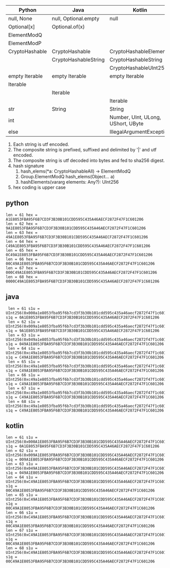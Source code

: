 
| Python         | Java                 | Kotlin                              | Notes                                                    |
|----------------|----------------------|-------------------------------------|----------------------------------------------------------|
| null, None     | null, Optional.empty | null                                | "null"                                                   |
| Optional[x]    | Optional.of(x)       |                                     | x                                                        |
| ElementModQ    |                      |                                     | 66 char hex encoded                                      |
| ElementModP    |                      |                                     | 1024 char hex encoded                                    |
| CryptoHashable | CryptoHashable       | CryptoHashableElement               | ElementModQ.cryptoHashString()                           |
|                | CryptoHashableString | CryptoHashableString                | cryptoHashString()                                       |
|                |                      | CryptoHashableUInt256               | UInt256.cryptoHashString()                               |
| empty Iterable | empty Iterable       | empty Iterable                      | "null"                                                   |
| Iterable       |                      |                                     | hash_elems(*x).to_hex()                                  |
|                | Iterable             |                                     | hash_elems(asArray).to_hex()                             |
|                |                      | Iterable                            | recursive(it.toList().toTypedArray()).cryptoHashString() |
| str            | String               | String                              | str(x), toString()                                       |
| int            |                      | Number, UInt, ULong, UShort, UByte  | str(x), toString()                                       |
| else           |                      | IllegalArgumentException            | str(x), toString()                                       |

1. Each string is utf encoded.
2. The composite string is prefixed, suffixed and delimited by '|' and utf encoded.
3. The composite string is utf decoded into bytes and fed to sha256 digest.
4. hash signature
    1. hash_elems(*a: CryptoHashableAll) -> ElementModQ
    2. Group.ElementModQ hash_elems(Object... a)
    3. hashElements(vararg elements: Any?): UInt256
5. hex coding is upper case

## python

````
len = 61 hex = A1E8053FBA95F6B7CD3F3B30B101CDD595C435A46AECF2872F47F1C601206
len = 62 hex = 9A1E8053FBA95F6B7CD3F3B30B101CDD595C435A46AECF2872F47F1C601206
len = 63 hex = 49A1E8053FBA95F6B7CD3F3B30B101CDD595C435A46AECF2872F47F1C601206
len = 64 hex = C49A1E8053FBA95F6B7CD3F3B30B101CDD595C435A46AECF2872F47F1C601206
len = 65 hex = 0C49A1E8053FBA95F6B7CD3F3B30B101CDD595C435A46AECF2872F47F1C601206
len = 66 hex = 00C49A1E8053FBA95F6B7CD3F3B30B101CDD595C435A46AECF2872F47F1C601206
len = 67 hex = 000C49A1E8053FBA95F6B7CD3F3B30B101CDD595C435A46AECF2872F47F1C601206
len = 68 hex = 0000C49A1E8053FBA95F6B7CD3F3B30B101CDD595C435A46AECF2872F47F1C601206
````

## java

````
 len = 61 s1u = UInt256(0x000a1e8053fba95f6b7cd3f3b30b101cdd595c435a46aecf2872f47f1c601206) s1q = 0A1E8053FBA95F6B7CD3F3B30B101CDD595C435A46AECF2872F47F1C601206
 len = 62 s1u = UInt256(0x009a1e8053fba95f6b7cd3f3b30b101cdd595c435a46aecf2872f47f1c601206) s1q = 9A1E8053FBA95F6B7CD3F3B30B101CDD595C435A46AECF2872F47F1C601206
 len = 63 s1u = UInt256(0x049a1e8053fba95f6b7cd3f3b30b101cdd595c435a46aecf2872f47f1c601206) s1q = 049A1E8053FBA95F6B7CD3F3B30B101CDD595C435A46AECF2872F47F1C601206
 len = 64 s1u = UInt256(0xc49a1e8053fba95f6b7cd3f3b30b101cdd595c435a46aecf2872f47f1c601206) s1q = C49A1E8053FBA95F6B7CD3F3B30B101CDD595C435A46AECF2872F47F1C601206
 len = 65 s1u = UInt256(0xc49a1e8053fba95f6b7cd3f3b30b101cdd595c435a46aecf2872f47f1c601206) s1q = C49A1E8053FBA95F6B7CD3F3B30B101CDD595C435A46AECF2872F47F1C601206
 len = 66 s1u = UInt256(0xc49a1e8053fba95f6b7cd3f3b30b101cdd595c435a46aecf2872f47f1c601206) s1q = C49A1E8053FBA95F6B7CD3F3B30B101CDD595C435A46AECF2872F47F1C601206
 len = 67 s1u = UInt256(0xc49a1e8053fba95f6b7cd3f3b30b101cdd595c435a46aecf2872f47f1c601206) s1q = C49A1E8053FBA95F6B7CD3F3B30B101CDD595C435A46AECF2872F47F1C601206
 len = 68 s1u = UInt256(0xc49a1e8053fba95f6b7cd3f3b30b101cdd595c435a46aecf2872f47f1c601206) s1q = C49A1E8053FBA95F6B7CD3F3B30B101CDD595C435A46AECF2872F47F1C601206
````

## kotlin

````
len = 61 s1u = UInt256(0x000A1E8053FBA95F6B7CD3F3B30B101CDD595C435A46AECF2872F47F1C601206) s1q = 0A1E8053FBA95F6B7CD3F3B30B101CDD595C435A46AECF2872F47F1C601206
len = 62 s1u = UInt256(0x009A1E8053FBA95F6B7CD3F3B30B101CDD595C435A46AECF2872F47F1C601206) s1q = 009A1E8053FBA95F6B7CD3F3B30B101CDD595C435A46AECF2872F47F1C601206
len = 63 s1u = UInt256(0x049A1E8053FBA95F6B7CD3F3B30B101CDD595C435A46AECF2872F47F1C601206) s1q = 049A1E8053FBA95F6B7CD3F3B30B101CDD595C435A46AECF2872F47F1C601206
len = 64 s1u = UInt256(0xC49A1E8053FBA95F6B7CD3F3B30B101CDD595C435A46AECF2872F47F1C601206) s1q = 00C49A1E8053FBA95F6B7CD3F3B30B101CDD595C435A46AECF2872F47F1C601206
len = 65 s1u = UInt256(0xC49A1E8053FBA95F6B7CD3F3B30B101CDD595C435A46AECF2872F47F1C601206) s1q = 00C49A1E8053FBA95F6B7CD3F3B30B101CDD595C435A46AECF2872F47F1C601206
len = 66 s1u = UInt256(0xC49A1E8053FBA95F6B7CD3F3B30B101CDD595C435A46AECF2872F47F1C601206) s1q = 00C49A1E8053FBA95F6B7CD3F3B30B101CDD595C435A46AECF2872F47F1C601206
len = 67 s1u = UInt256(0xC49A1E8053FBA95F6B7CD3F3B30B101CDD595C435A46AECF2872F47F1C601206) s1q = 00C49A1E8053FBA95F6B7CD3F3B30B101CDD595C435A46AECF2872F47F1C601206
len = 68 s1u = UInt256(0xC49A1E8053FBA95F6B7CD3F3B30B101CDD595C435A46AECF2872F47F1C601206) s1q = 00C49A1E8053FBA95F6B7CD3F3B30B101CDD595C435A46AECF2872F47F1C601206
````